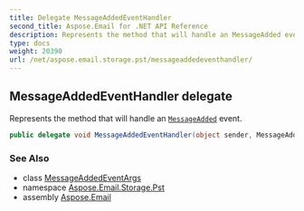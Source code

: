 ```yaml
---
title: Delegate MessageAddedEventHandler
second_title: Aspose.Email for .NET API Reference
description: Represents the method that will handle an MessageAdded event
type: docs
weight: 20390
url: /net/aspose.email.storage.pst/messageaddedeventhandler/
---
```

## MessageAddedEventHandler delegate

Represents the method that will handle an [`MessageAdded`](../folderinfo/messageadded/) event.

```csharp
public delegate void MessageAddedEventHandler(object sender, MessageAddedEventArgs e);
```

### See Also

* class [MessageAddedEventArgs](../messageaddedeventargs/)
* namespace [Aspose.Email.Storage.Pst](../../aspose.email.storage.pst/)
* assembly [Aspose.Email](../../)


